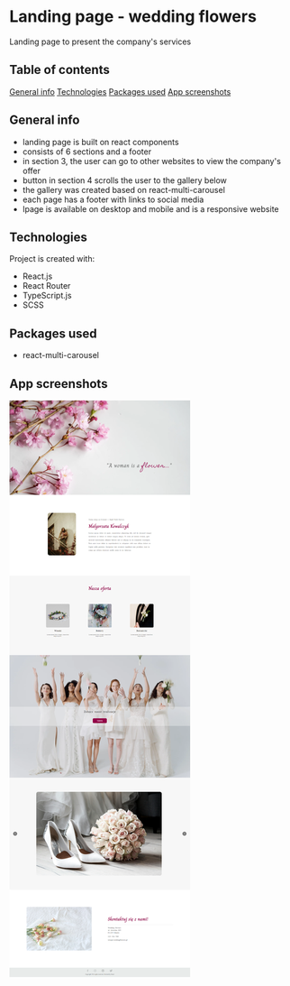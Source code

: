 # Landing page - wedding flowers
Landing page to present the company's services

## Table of contents
[General info](#general-info)
[Technologies](#technologies)
[Packages used](#packages-used)
[App screenshots](#app-screenshots)

## General info
- landing page is built on react components
- consists of 6 sections and a footer
- in section 3, the user can go to other websites to view the company's offer
- button in section 4 scrolls the user to the gallery below
- the gallery was created based on react-multi-carousel
- each page has a footer with links to social media
- lpage is available on desktop and mobile and is a responsive website

## Technologies
Project is created with:
- React.js
- React Router
- TypeScript.js
- SCSS

## Packages used
- react-multi-carousel

## App screenshots
<img src="./src/img/screenshot.png" alt="app-screenshot">